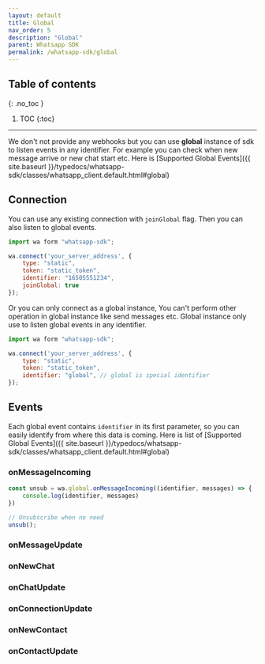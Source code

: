 ```yaml
---
layout: default
title: Global
nav_order: 5
description: "Global"
parent: Whatsapp SDK
permalink: /whatsapp-sdk/global
---
```


## Table of contents
{: .no_toc }

1. TOC
{:toc}

---

We don't not provide any webhooks but you can use **global** instance of sdk to listen events in any identifier.
For example you can check when new message arrive or new chat start etc. Here is [Supported Global Events]({{ site.baseurl }}/typedocs/whatsapp-sdk/classes/whatsapp_client.default.html#global)

## Connection
You can use any existing connection with `joinGlobal` flag. Then you can also listen to global events.

```js
import wa form "whatsapp-sdk";

wa.connect('your_server_address', {
    type: "static",
    token: "static_token",
    identifier: "16505551234",
    joinGlobal: true
});
```

Or you can only connect as a global instance, You can't perform other operation in global instance like send messages etc.
Global instance only use to listen global events in any identifier.

```js
import wa form "whatsapp-sdk";

wa.connect('your_server_address', {
    type: "static",
    token: "static_token",
    identifier: "global", // global is special identifier
});
```

## Events
Each global event contains `identifier` in its first parameter, so you can easily identify from where this data is coming.
Here is list of [Supported Global Events]({{ site.baseurl }}/typedocs/whatsapp-sdk/classes/whatsapp_client.default.html#global)

### onMessageIncoming

```js
const unsub = wa.global.onMessageIncoming((identifier, messages) => {
    console.log(identifier, messages)
})

// Unsubscribe when no need
unsub();
```

### onMessageUpdate

### onNewChat

### onChatUpdate

### onConnectionUpdate

### onNewContact

### onContactUpdate